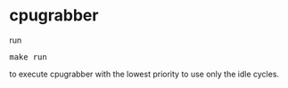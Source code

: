 # cpugrabber
 run <pre>make run</pre> to execute cpugrabber with the lowest priority to use only the idle cycles.
